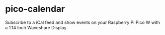 # pico-calendar
Subscribe to a iCal feed and show events on your Raspberry Pi Pico W with a 1.14 Inch Waveshare Display
